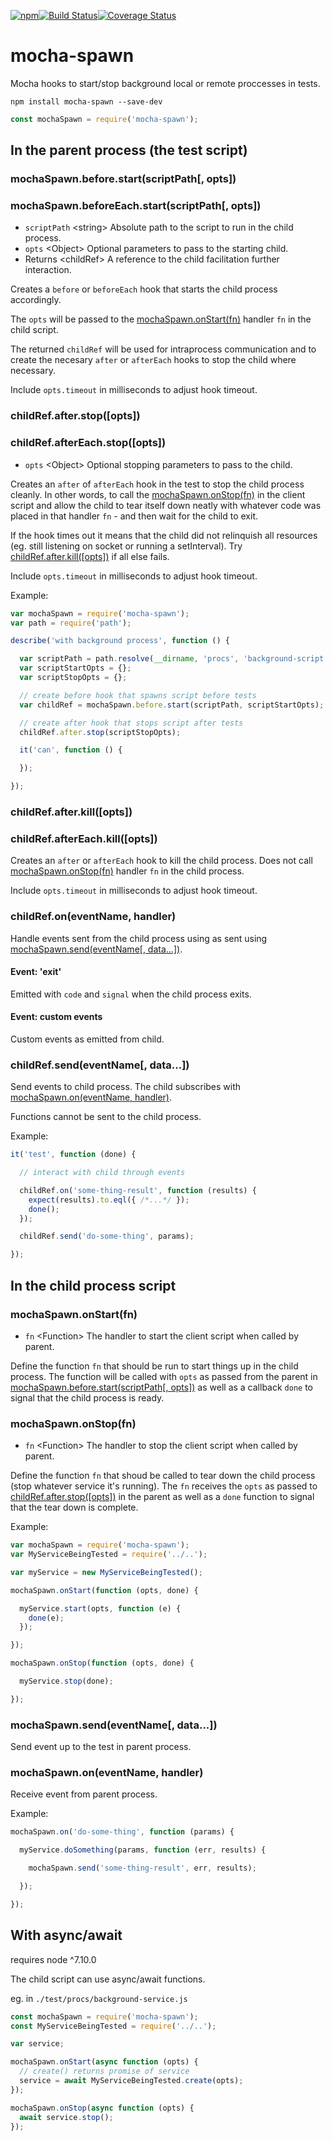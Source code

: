 [![npm](https://img.shields.io/npm/v/mocha-spawn.svg)](https://www.npmjs.com/package/mocha-spawn)[![Build Status](https://travis-ci.org/nomilous/mocha-spawn.svg?branch=master)](https://travis-ci.org/nomilous/mocha-spawn)[![Coverage Status](https://coveralls.io/repos/github/nomilous/mocha-spawn/badge.svg?branch=master)](https://coveralls.io/github/nomilous/mocha-spawn?branch=master)

# mocha-spawn

Mocha hooks to start/stop background local or remote proccesses in tests.



```
npm install mocha-spawn --save-dev
```

```javascript
const mochaSpawn = require('mocha-spawn');
```



## In the parent process (the test script)



### mochaSpawn.before.start(scriptPath[, opts])
### mochaSpawn.beforeEach.start(scriptPath[, opts])

 * `scriptPath` \<string> Absolute path to the script to run in the child process.
 * `opts` \<Object> Optional parameters to pass to the starting child.
 * Returns \<childRef> A reference to the child facilitation further interaction.

Creates a `before` or `beforeEach` hook that starts the child process accordingly.

The `opts` will be passed to the [mochaSpawn.onStart(fn)](#mochaspawnonstartfn) handler `fn` in the child script.

The returned `childRef` will be used for intraprocess communication and to create the necesary `after` or `afterEach` hooks to stop the child where necessary.

Include `opts.timeout` in milliseconds to adjust hook timeout.



### childRef.after.stop([opts])
### childRef.afterEach.stop([opts])

* `opts` \<Object> Optional stopping parameters to pass to the child.

Creates an `after` of `afterEach` hook in the test to stop the child process cleanly. In other words, to call the [mochaSpawn.onStop(fn)](#mochaspawnonstopfn) in the client script and allow the child to tear itself down neatly with whatever code was placed in that handler `fn` - and then wait for the child to exit.

If the hook times out it means that the child did not relinquish all resources (eg. still listening on socket or running a setInterval). Try [childRef.after.kill([opts])](#childrefafterkillopts) if all else fails.

Include `opts.timeout` in milliseconds to adjust hook timeout.



Example:

```javascript
var mochaSpawn = require('mocha-spawn');
var path = require('path');

describe('with background process', function () {

  var scriptPath = path.resolve(__dirname, 'procs', 'background-script.js');
  var scriptStartOpts = {};
  var scriptStopOpts = {};

  // create before hook that spawns script before tests
  var childRef = mochaSpawn.before.start(scriptPath, scriptStartOpts);

  // create after hook that stops script after tests
  childRef.after.stop(scriptStopOpts);

  it('can', function () {

  });

});
```



### childRef.after.kill([opts])
### childRef.afterEach.kill([opts])

Creates an `after` or `afterEach` hook to kill the child process. Does not call  [mochaSpawn.onStop(fn)](#mochaspawnonstopfn) handler `fn` in the child process.

Include `opts.timeout` in milliseconds to adjust hook timeout.



### childRef.on(eventName, handler)

Handle events sent from the child process using as sent using [mochaSpawn.send(eventName[, data…])](#mochaspawnsendeventname-data).

#### Event: 'exit'

Emitted with `code` and `signal` when the child process exits.

#### Event: custom events

Custom events as emitted from child.



### childRef.send(eventName[, data...])

Send events to child process. The child subscribes with [mochaSpawn.on(eventName, handler)](#mochaspawnoneventname-handler).

Functions cannot be sent to the child process.



Example:

```javascript
it('test', function (done) {

  // interact with child through events

  childRef.on('some-thing-result', function (results) {
    expect(results).to.eql({ /*...*/ });
    done();
  });

  childRef.send('do-some-thing', params);

});
```



## In the child process script



### mochaSpawn.onStart(fn)

* `fn` \<Function> The handler to start the client script when called by parent.

Define the function `fn` that should be run to start things up in the child process. The function will be called with `opts` as passed from the parent in [mochaSpawn.before.start(scriptPath[, opts])](#mochaspawnbeforestartscriptpath-opts) as well as a callback `done` to signal that the child process is ready.



### mochaSpawn.onStop(fn)

* `fn` \<Function> The handler to stop the client script when called by parent.

Define the function `fn` that shoud be called to tear down the child process (stop whatever service it's running). The  `fn` receives the `opts` as passed to [childRef.after.stop([opts])](#childrefafterstopopts) in the parent as well as a `done` function to signal that the tear down is complete.



Example:

```javascript
var mochaSpawn = require('mocha-spawn');
var MyServiceBeingTested = require('../..');

var myService = new MyServiceBeingTested();

mochaSpawn.onStart(function (opts, done) {

  myService.start(opts, function (e) {
    done(e);
  });

});

mochaSpawn.onStop(function (opts, done) {

  myService.stop(done);

});
```



### mochaSpawn.send(eventName[, data...])

Send event up to the test in parent process.



### mochaSpawn.on(eventName, handler)

Receive event from parent process.



Example:

```javascript
mochaSpawn.on('do-some-thing', function (params) {

  myService.doSomething(params, function (err, results) {

    mochaSpawn.send('some-thing-result', err, results);

  });

});
```



## With async/await

requires node ^7.10.0

The child script can use async/await functions.

eg. in `./test/procs/background-service.js`

```javascript
const mochaSpawn = require('mocha-spawn');
const MyServiceBeingTested = require('../..');

var service;

mochaSpawn.onStart(async function (opts) {
  // create() returns promise of service
  service = await MyServiceBeingTested.create(opts);
});

mochaSpawn.onStop(async function (opts) {
  await service.stop();
});
```
